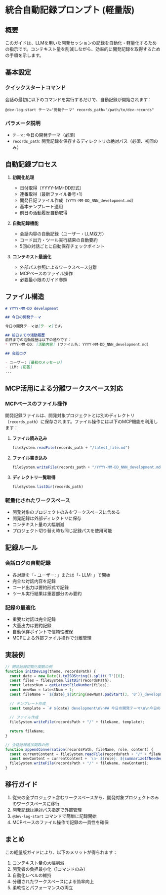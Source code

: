 # 統合自動記録プロンプト (軽量版)

## 概要

このガイドは、LLMを用いた開発セッションの記録を自動化・軽量化するための指示です。コンテキスト量を削減しながら、効率的に開発記録を取得するための手順を示します。

## 基本設定

### クイックスタートコマンド

会話の最初に以下のコマンドを実行するだけで、自動記録が開始されます：

```
@dev-log-start テーマ="開発テーマ" records_path="/path/to/dev-records"
```

### パラメータ説明

- `テーマ`: 今日の開発テーマ（必須）
- `records_path`: 開発記録を保存するディレクトリの絶対パス（必須、初回のみ）

## 自動記録プロセス

1. **初期化処理**
   - 日付取得（YYYY-MM-DD形式）
   - 連番取得（最新ファイル番号+1）
   - 開発日記ファイル作成（`YYYY-MM-DD_NNN_development.md`）
   - 基本テンプレート適用
   - 前日の活動履歴自動取得

2. **自動記録機能**
   - 会話内容の自動記録（ユーザー・LLM双方）
   - コード出力・ツール実行結果の自動要約
   - 5回の対話ごとに自動保存チェックポイント

3. **コンテキスト最適化**
   - 外部パス参照によるワークスペース分離
   - MCPベースのファイル操作
   - 必要最小限のガイド参照

## ファイル構造

```markdown
# YYYY-MM-DD development

## 今日の開発テーマ

今日の開発テーマは[テーマ]です。

## 前日までの活動履歴
前日までの活動履歴は以下の通りです：
* YYYY-MM-DD: [活動内容] (ファイル名: YYYY-MM-DD_NNN_development.md)

## 会話ログ

- ユーザー: [最初のメッセージ]
- LLM: [応答]
...
```

## MCP活用による分離ワークスペース対応

### MCPベースのファイル操作

開発記録ファイルは、開発対象プロジェクトとは別のディレクトリ（`records_path`）に保存されます。ファイル操作には以下のMCP機能を利用します：

1. **ファイル読み込み**
   ```javascript
   fileSystem.readFile(records_path + "/latest_file.md")
   ```

2. **ファイル書き込み**
   ```javascript
   fileSystem.writeFile(records_path + "/YYYY-MM-DD_NNN_development.md", content)
   ```

3. **ディレクトリ一覧取得**
   ```javascript
   fileSystem.listDir(records_path)
   ```

### 軽量化されたワークスペース

- 開発対象のプロジェクトのみをワークスペースに含める
- 開発記録は外部ディレクトリに保存
- コンテキスト量の大幅削減
- プロジェクト切り替え時も同じ記録パスを使用可能

## 記録ルール

### 会話ログの自動記録

- 各対話を「- ユーザー: 」または「- LLM: 」で開始
- 完全な対話内容を記録
- コード出力は要約形式で記録
- ツール実行結果は重要部分のみ要約

### 記録の最適化

- 重要な対話は完全記録
- 大量出力は要約記録
- 自動保存ポイントで信頼性確保
- MCPによる外部ファイル操作で分離管理

## 実装例

```javascript
// 開発記録初期化関数の例
function initDevLog(theme, recordsPath) {
  const date = new Date().toISOString().split('T')[0];
  const files = fileSystem.listDir(recordsPath);
  const latestNum = getLatestFileNumber(files);
  const newNum = latestNum + 1;
  const fileName = `${date}_${String(newNum).padStart(3, '0')}_development.md`;
  
  // テンプレート作成
  const template = `# ${date} development\n\n## 今日の開発テーマ\n\n今日の開発テーマは${theme}です。\n\n## 前日までの活動履歴\n${getRecentActivity(recordsPath)}\n\n## 会話ログ\n\n`;
  
  // ファイル作成
  fileSystem.writeFile(recordsPath + "/" + fileName, template);
  
  return fileName;
}

// 会話記録追加関数の例
function appendConversation(recordsPath, fileName, role, content) {
  const currentContent = fileSystem.readFile(recordsPath + "/" + fileName);
  const newContent = currentContent + `\n- ${role}: ${summarizeIfNeeded(content)}`;
  fileSystem.writeFile(recordsPath + "/" + fileName, newContent);
}
```

## 移行ガイド

1. 従来の全プロジェクト含むワークスペースから、開発対象プロジェクトのみのワークスペースに移行
2. 開発記録は絶対パス指定で外部管理
3. `@dev-log-start` コマンドで簡単に記録開始
4. MCPベースのファイル操作で記録の一貫性を確保

## まとめ

この軽量版ガイドにより、以下のメリットが得られます：

1. コンテキスト量の大幅削減
2. 開発者の負担最小化（1コマンドのみ）
3. 自動化レベルの維持
4. 分離されたワークスペースによる効率向上
5. 柔軟性とパフォーマンスの両立 